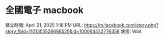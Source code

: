 # 全國電子 macbook

建立時間: April 21, 2025 1:18 PM
URL: https://m.facebook.com/story.php?story_fbid=1101355528688529&id=100064422776358
狀態: Wait